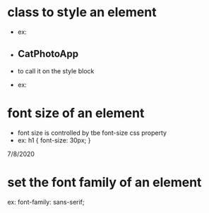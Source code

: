 # class to style an element 
- ex: 
- <h2 class="blue-text"> CatPhotoApp </h2>

- to call it on the style block 
- ex: 
<style>
  .blue-text {
 </style>

# font size of an element 
- font size is controlled by tbe font-size css property 
- ex: 
h1 {
  font-size: 30px;
}



7/8/2020
# set the font family of an element 
ex: font-family: sans-serif; 